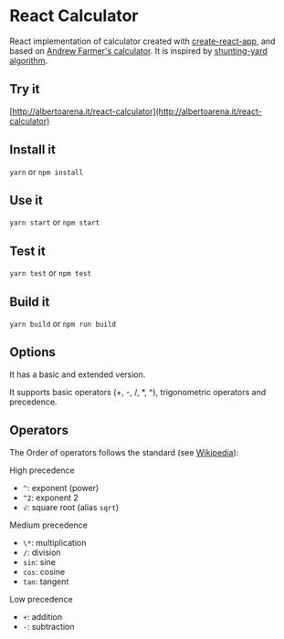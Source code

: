 React Calculator
===

React implementation of calculator created with [create-react-app][create-react-app],
and based on [Andrew Farmer's calculator][ahfarmer-calculator]. It is inspired by [shunting-yard algorithm][shunting-yard-algorithm].

Try it
---

[http://albertoarena.it/react-calculator](http://albertoarena.it/react-calculator)


Install it
---

`yarn` or `npm install`

Use it
---

`yarn start` or `npm start`

Test it
---

`yarn test` or `npm test`

Build it
---

`yarn build` or `npm run build`


Options
---

It has a basic and extended version.

It supports basic operators (+, -, /, \*, ^), trigonometric operators and precedence.



Operators
---

The Order of operators follows the standard (see [Wikipedia][operators]):

High precedence

- `^`: exponent (power)
- `^2`: exponent 2
- `√`: square root (alias `sqrt`)

Medium precedence

- `\*`: multiplication
- `/`: division
- `sin`: sine
- `cos`: cosine
- `tan`: tangent

Low precedence

- `+`: addition
- `-`: subtraction


[create-react-app]:             https://github.com/facebook/create-react-app
[ahfarmer-calculator]:          https://github.com/ahfarmer/calculator
[shunting-yard-algorithm]:      http://en.wikipedia.org/wiki/Shunting-yard_algorithm
[operators]:                    https://en.wikipedia.org/wiki/Order_of_operations#Definition
